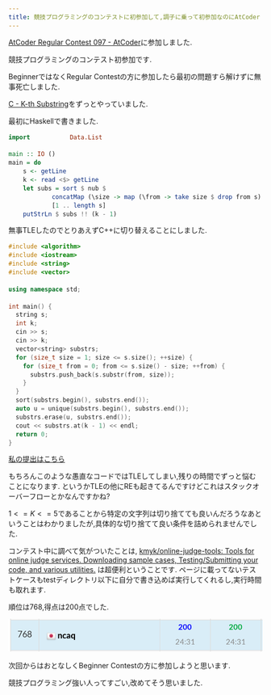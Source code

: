 ```yaml
---
title: 競技プログラミングのコンテストに初参加して,調子に乗って初参加なのにAtCoder Regular Contest 097の方に参加したら見事爆死しました
---
```


[AtCoder Regular Contest 097 - AtCoder](https://beta.atcoder.jp/contests/arc097)に参加しました.

競技プログラミングのコンテスト初参加です.

BeginnerではなくRegular Contestの方に参加したら最初の問題すら解けずに無事死亡しました.

[C - K-th Substring](https://beta.atcoder.jp/contests/arc097/tasks/arc097_a)をずっとやっていました.

最初にHaskellで書きました.

~~~hs
import           Data.List

main :: IO ()
main = do
    s <- getLine
    k <- read <$> getLine
    let subs = sort $ nub $
            concatMap (\size -> map (\from -> take size $ drop from s) [0 .. length s - size])
            [1 .. length s]
    putStrLn $ subs !! (k - 1)
~~~

無事TLEしたのでとりあえずC++に切り替えることにしました.

~~~cpp
#include <algorithm>
#include <iostream>
#include <string>
#include <vector>

using namespace std;

int main() {
  string s;
  int k;
  cin >> s;
  cin >> k;
  vector<string> substrs;
  for (size_t size = 1; size <= s.size(); ++size) {
    for (size_t from = 0; from <= s.size() - size; ++from) {
      substrs.push_back(s.substr(from, size));
    }
  }
  sort(substrs.begin(), substrs.end());
  auto u = unique(substrs.begin(), substrs.end());
  substrs.erase(u, substrs.end());
  cout << substrs.at(k - 1) << endl;
  return 0;
}
~~~

[私の提出はこちら](https://beta.atcoder.jp/contests/arc097/submissions?f.User=ncaq)

もちろんこのような愚直なコードではTLEしてしまい,残りの時間でずっと悩むことになります.
というかTLEの他にREも起きてるんですけどこれはスタックオーバーフローとかなんですかね?

$1 <= K <= 5$であることから特定の文字列は切り捨てても良いんだろうなあということはわかりましたが,具体的な切り捨てて良い条件を詰められませんでした.

コンテスト中に調べて気がついたことは,
[kmyk/online-judge-tools: Tools for online judge services. Downloading sample cases, Testing/Submitting your code, and various utilities.](https://github.com/kmyk/online-judge-tools)
は超便利ということです.
ページに載ってないテストケースもtestディレクトリ以下に自分で書き込めば実行してくれるし,実行時間も取れます.

順位は768,得点は200点でした.

![順位](/asset/screenshot-2018-05-12-22-41-10.png)

次回からはおとなしくBeginner Contestの方に参加しようと思います.

競技プログラミング強い人ってすごい,改めてそう思いました.
